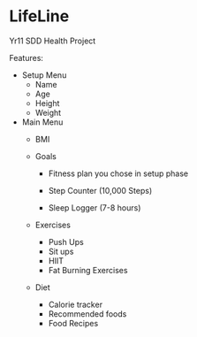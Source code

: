 # LifeLine
Yr11 SDD Health Project

Features:
 - Setup Menu
    - Name
    - Age
    - Height
    - Weight
 - Main Menu
    - BMI
    - Goals
        - Fitness plan you chose in setup phase

        - Step Counter (10,000 Steps)
        - Sleep Logger (7-8 hours)
    - Exercises
        - Push Ups
        - Sit ups
        - HIIT 
        - Fat Burning Exercises

    - Diet
        - Calorie tracker
        - Recommended foods
        - Food Recipes